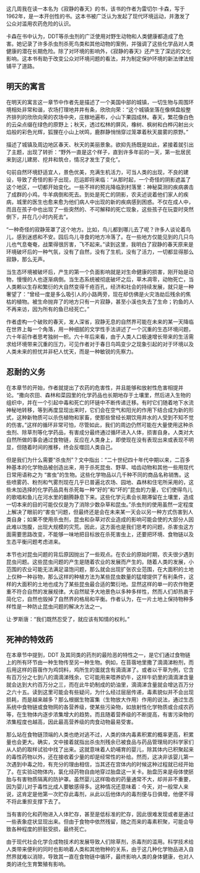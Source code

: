 这几周我在读一本名为《寂静的春天》的书，该书的作者为雷切尔·卡森，写于1962年，是一本开创性的书。这本书被广泛认为发起了现代环境运动，并激发了公众对滥用农药危险的认识。

卡森在书中认为，DDT等杀虫剂的广泛使用对野生动物和人类健康都造成了危害。她记录了许多杀虫剂杀死鸟类和其他动物的案例，并强调了这些化学品对人类健康的潜在长期危险。除了对环境的影响外，《寂静的春天》还产生了深远的文化影响。这本书有助于改变公众对环境问题的看法，并为制定保护环境的新法律法规铺平了道路。

## 明天的寓言

在明天的寓言这一章节中作者先是描述了一个美国中部的城镇，一切生物与周围环境相处非常和谐，农场打理地井井有条，欣欣向荣：“这个城镇坐落在像棋盘般整齐排列的欣欣向荣的农场中央，庄稼地遍布，小山下果园成林。春天，繁花像白色的云朵点缀在绿色的原野上；秋天，透过松林的屏风，橡树、枫树和白桦闪射出火焰般的彩色光辉，狐狸在小山上吠鸣，鹿群静悄悄穿过笼罩着秋天晨雾的原野。”

描述了城镇及周边地区春天、秋天的美丽景象。欲抑先扬既是如此，紧接着就引出了主题，出现了转折：“野外一直是这个样子，直到许多年前的一天，第一批居民来到这儿建房、挖井和筑仓，情况才发生了变化”。

句前自然环境舒适宜人，景色优美，充满生机活力，可当人类的出现，不良的建设，导致了奇怪的影子出现，厄运即将来临：“从那时起，一个奇怪的阴影遮盖了这个地区，一切都开始变化。一些不祥的预兆降临到村落里：神秘莫测的疾病袭击了成群的小鸡，牛羊病倒和死去。到处是死亡的阴影，农夫述说着他们家人的疾病，城里的医生也愈来愈为他们病人中出现的新的疾病感到困惑。不仅在成人中，而且在孩子中也出现了一些突然的、不可解释的死亡现象，这些孩子在玩耍时突然倒下，并在几小时内死去”。

“一种奇怪的寂静笼罩了这个地方。比如，鸟儿都到哪儿去了呢？许多人谈论着鸟儿，感到迷惑和不安。园后鸟儿寻食的地方冷落了。在一些地方仅能见到的几只鸟儿也气息奄奄，战栗得很厉害，飞不起来。”读到这里，我明白了寂静的春天原来是环境破坏后的一种气氛，没有了自然，没有了生机，没有了活力，一切都显得那么寂静，那么无声。

当生态环境被破坏后，产生的第一个负面影响就是对生命健康的损害，刚开始是动物，慢慢的人也逐渐病倒。当生态系统被彻底破坏之后，草木凋零，动物死亡，当人类赖以生存和繁衍的大自然变得千疮百孔，经济和社会的持续发展，就只是一种奢望了：“曾经一度是多么吸引人的小路两旁，现在却仿佛是火灾浩劫后残余的焦枯的植物。被生命抛弃了的地方只有一片寂静，甚至小溪也失去了生命；钓鱼的人不再来访，因为所有的鱼已经死亡。”

作者虚构一个破败的春天，发人深省，寂静无息的自然界可能在未来的某一天降临在世界上每一个角落，用一种细腻的文学性手法讲述了一个沉重的生态环境问题，六十年前作者思考独树一帜。六十年后来看，由于人类人口极速增长带来的生活需求给环境带来沉重的压力，可见作者对于春日鸟鸣变少之现象引起的对于环境以及人类未来的担忧并非杞人忧天，而是一种敏锐的先察力。

## 忍耐的义务

在本章节的开始，作者就提出了农药的危害性，并且能够和放射性危害相提并论。“撒向农田、森林和菜园里的化学药品也长期地存于土壤里，然后进入生物的组织中，并在一个引起中毒和死亡的环链中不断传递迁移。有时它们随着地下水流神秘地转移，等到再度显现出来时，它们会在空气和阳光的作用下结合成为新的形式，这种新物质可以杀伤植物和家畜，使那些曾经长期饮用井水的人受到不知不觉的伤害。”这样的循环非常可怕，尽管如此，我们的周边仍然可能在大量使用这种杀虫剂、除草剂等化学药品，有害成分最终通过循环进入人体，损害自身。人类对大自然所做的事会通过食物链，反应在人类身上，即使现在没有表现出来或表现不明显，但随着时间的推移，终会反噬回人类自己。

但是我们为什么需要“杀虫剂”？文中指出：“二十世纪四十年代中期以来，二百多种基本的化学物品被创造出来，用于杀死昆虫、野草、啮齿动物和其他一些用现代日常用语称之为 “害虫”的生物。这些化学物品以几千种不同的商品名称销售。这些喷雾药、粉剂和气雾剂现在几乎已普遍北农场、园地、森林和住宅所采用的，这些未加选择的化学药品具有杀死每一种“好的”和“坏的”昆虫的力量，它们使得鸟儿的歌唱和鱼儿在河水里的翻腾静息下来。这些化学元素会长期滞留在土壤里，造成一切本来的目的可能仅仅是为了消除少数杂草和昆虫。”杀虫剂的使用虽然一定程度上解决了眼前的“害虫”问题，但最终还是会在未来某一天会以另一种方式伤害到人类自身；如果不使用杀虫剂，昆虫和杂草对农业造成的影响可能会使的大部分人因此难以饱腹，出现大规模的灾荒。因此，这方面也是我们思考的问题，杀害虫这方面需要思路改变，不能够一味地把目标放在杀死害虫上，还要把环境、食物链以及生态平衡问题考虑进来。

本节也对昆虫问题的背后原因抛出了一些观点。在农业的原始时期，农夫很少遇到昆虫问题。这些昆虫问题的产生是随着农业的发展而产生的。随着人类的发展，小范围的农业可能无法满足温饱问题，那么就会出现扩张农业范围，在大面积的土地上仅种一种谷物，那么这样的种植方法为某些昆虫数量的猛增提供了有利条件，这样的大面积的土地也成为了某些昆虫最合适的繁衍地。显然这样的单一的农作物更重不符合自然的发展规律。大自然赋予大地景色以多种多样性，然而人们却热衷于简化它，自然也毁掉了自然界的格局和平衡。作者认为，在一片土地上保持物种多样性是一种防止昆虫问题的解决方法之一。

让·罗斯唐：“我们既然忍受了，就应该有知情的权利。”

## 死神的特效药

在本章节中提到，DDT 及其同类的药剂的最险恶的特性之一，是它们通过食物链上的所有环节由一种生物传至另一种生物。例如，在苜蓿地里撒了滴滴涕粉剂，而后用这样的苜蓿作为鸡饲料，鸡所生的蛋就含有滴滴涕了。或者以干草为例，它含有百万分之七到八的滴滴涕残余，它可能用来喂养奶牛，这样牛奶里的滴滴涕含量就会达到大约百万分之三，而在此牛奶制成的奶油里，滴滴涕含量就会增达百万分之六十五。读到这里可能会有些疑问，为什么经过层层传递，毒素貌似并不会出现损耗，而是越来越多？那么根据生物富集（生物放大作用）作用的说法，通过生态系统中食物链或食物网的各营养级，使某些污染物，如放射性化学物质或合成农药等，在生物体内逐步浓集增大的趋势。而且随着营养级的不断提高，有害污染物的浓集程度也越高，因此最高营养级的肉食动物最易受害。

那么站在食物链顶端的人类也绝对逃不过，人类的体内毒素积累的概率更高，积累量也会更大。确实，文中接着就指出杀虫剂残余已被食品与药品管理局的科学家们从人奶的取样试验中找了出来。这就意味着人奶哺育的婴儿，除其体内已积聚起来的毒性药物以外，还在接收着少量的却是经常性的补给。然而，这决非该婴儿第一次遇到中毒之险，有充分的理由相信，当其还在宫体内的时候这种过程就已经开始了。在实验动物体内，氯化烃药物自由地穿过胎盘这一关卡。胎盘历来是母体使胚胎与有害物质隔离的防护罩。虽然婴儿这样吸收的药量通常不大，却并非不重要，因为婴儿对于毒性比成人要敏感得多。这种情况还意味着：今天，对一般常人来说，这肯定是他第一次贮存此毒剂，从此以后他体内的毒剂便与日俱增，他便不得不将此重担支撑下去了。

当有害的化和药物进入人体贮存，甚至是低标准的贮存，因此很难发现或者是通过一些表象症状显现出来。但由于食物中依然残留，随之而来的毒素积聚，可能会导致各种程度的肝脏受损，最终死亡。

由于现代社会化学合成物技术的发展导致人们除草剂，杀毒剂的滥用。科学技术给人类带来便利的同时也影响着人类和其他物种的关系，由于这几种化学物品进入自然界就难以消除，导致其一直在食物链中循环，最终影响人类的身体健康，也对人类的进化生育繁殖有影响。